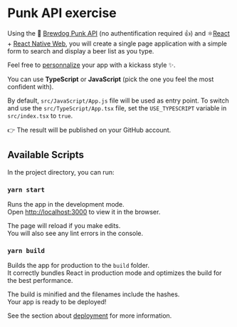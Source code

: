 # Punk API exercise

Using the 🍺 [Brewdog Punk API](https://punkapi.com/documentation/v2) (no authentification required 👍) and ⚛[React](https://reactjs.org) + [React Native Web](http://necolas.github.io/react-native-web/docs), you will create a single page application with a simple form to search and display a beer list as you type.

Feel free to [personnalize](http://necolas.github.io/react-native-web/docs/?path=/docs/guides-style--page) your app with a kickass style ✨.

You can use **TypeScript** or **JavaScript** (pick the one you feel the most confident with).

By default, `src/JavaScript/App.js` file will be used as entry point. To switch and use the `src/TypeScript/App.tsx` file, set the `USE_TYPESCRIPT` variable in `src/index.tsx` to `true`.

👉 The result will be published on your GitHub account.

## Available Scripts

In the project directory, you can run:

### `yarn start`

Runs the app in the development mode.<br />
Open [http://localhost:3000](http://localhost:3000) to view it in the browser.

The page will reload if you make edits.<br />
You will also see any lint errors in the console.

### `yarn build`

Builds the app for production to the `build` folder.<br />
It correctly bundles React in production mode and optimizes the build for the best performance.

The build is minified and the filenames include the hashes.<br />
Your app is ready to be deployed!

See the section about [deployment](https://facebook.github.io/create-react-app/docs/deployment) for more information.
